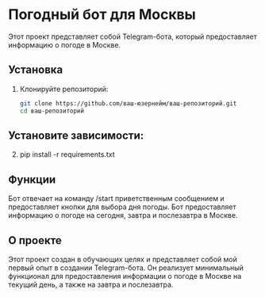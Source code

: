 # Погодный бот для Москвы

Этот проект представляет собой Telegram-бота, который предоставляет информацию о погоде в Москве.

## Установка

1. Клонируйте репозиторий:

   ```bash
   git clone https://github.com/ваш-юзернейм/ваш-репозиторий.git
   cd ваш-репозиторий


## Установите зависимости:

2. pip install -r requirements.txt


## Функции
Бот отвечает на команду /start приветственным сообщением и предоставляет кнопки для выбора дня погоды.
Бот предоставляет информацию о погоде на сегодня, завтра и послезавтра в Москве.

## О проекте
Этот проект создан в обучающих целях и представляет собой мой первый опыт в создании Telegram-бота. Он реализует минимальный функционал для предоставления информации о погоде в Москве на текущий день, а также на завтра и послезавтра.